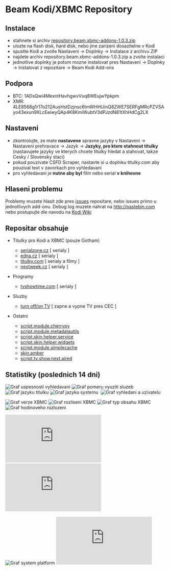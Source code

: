 Beam Kodi/XBMC Repository
===========================

Instalace
---------

- stahnete si archiv [repository.beam.xbmc-addons-1.0.3.zip](https://github.com/beam-kodi-addons-repository/repository.beam.xbmc-addons/releases/download/v1.0.3/repository.beam.xbmc-addons-1.0.3.zip)
- ulozte na flash disk, hard disk, nebo jine zarizeni dosazitelne v Kodi
- spustte Kodi a zvolte Nastaveni -> Doplnky -> Instalace z archivu ZIP
- najdete archiv repository.beam.xbmc-addons-1.0.3.zip a zvolte instalaci
- jednotlive doplnky je potom mozne instalovat pres Nastaveni -> Doplnky -> Instalovat z repozitare -> Beam Kodi Add-ons

Podpora
---------
- BTC: 1ADsQwi4MexntHavhgwvVuq8WEujwYpkpm
- XMR: 4LE8568g1r17o212AusHstDzjnsc6tmWHHUinQ8ZWE7SERFgMRcPZVSAyo43exun9XLcEeiwyQAp4K8KmiWubtV3dPJzdN81tXhHdCg2LX

Nastaveni
---------
- zkontrolujte, ze mate **nastavene** spravne jazyky v Nastaveni -> Nastaveni prehravace -> Jazyk -> **Jazyky, pro ktere stahnout titulky** (nastavujete jazyky ve kterych chcete titulky hledat a stahovat, takze Cesky / Slovensky staci)
- pokud pouzivate CSFD Scraper, nastavte si u doplnku titulky.com aby pouzival text v zavorkach pro vyhledavani
- pro vyhledavani je **nutne aby byl** film nebo serial **v knihovne**

Hlaseni problemu
----------------
Problemy muzete hlasit zde pres [issues](https://github.com/beam-kodi-addons-repository/repository-packages/issues) repositare, nebo issues primo u jednotlivych add-onu.
Debug log muzete nahrat na http://pastebin.com nebo postupujte dle navodu na [Kodi Wiki](http://kodi.wiki/view/Log_file/Easy)

Repositar obsahuje
------------------

* Titulky pro Kodi a XBMC (pouze Gotham)
  * [serialzone.cz](https://github.com/beam-kodi-addons-repository/service.subtitles.serialzone.cz) [ serialy ]
  * [edna.cz](https://github.com/beam-kodi-addons-repository/service.subtitles.edna.cz) [ serialy ]
  * [titulky.com](https://github.com/beam-kodi-addons-repository/service.subtitles.titulky.com) [ serialy a filmy ]
  * [nextweek.cz](https://github.com/beam-kodi-addons-repository/service.subtitles.nextweek.cz) [ serialy ]

* Programy
  * [tvshowtime.com](https://github.com/beam-kodi-addons-repository/script.tvshowtime.rework) [ serialy ]

* Sluzby
  * [turn off/on TV](https://github.com/beam-kodi-addons-repository/script.tvpower.screensaver.control) [ zapne a vypne TV pres CEC ]
  
* Ostatni
  * [script.module.cherrypy](https://github.com/kodi-community-addons/script.module.cherrypy)
  * [script.module.metadatautils](https://github.com/kodi-community-addons/script.module.metadatautils)
  * [script.skin.helper.service](https://github.com/kodi-community-addons/script.skin.helper.service)
  * [script.skin.helper.widgets](https://github.com/kodi-community-addons/script.skin.helper.widgets)
  * [script.module.simplecache](https://github.com/kodi-community-addons/script.module.simplecache)
  * [skin.amber](https://github.com/bartolomesoriano/skin.amber)
  * [script.tv.show.next.aired](https://github.com/beam-kodi-addons-repository/script.tv.show.next.aired)

Statistiky (poslednich 14 dni)
----------------------------

![Graf uspesnosti vyhledavani](http://xbmc-repo-stats.bimovi.cz/graph/success_percent.png "Uspesnost vyhledavani")&nbsp;![Graf pomeru vyuziti sluzeb](http://xbmc-repo-stats.bimovi.cz/graph/service_usage_percent.png "Pomer vyuziti doplnku")&nbsp;![Graf jazyku titulku](http://xbmc-repo-stats.bimovi.cz/graph/lang_search.png "Nastavene jazyky pro vyhledavani")&nbsp;![Graf jazyku systemu](http://xbmc-repo-stats.bimovi.cz/graph/lang_system.png "Jazyky prostredi XBMC")&nbsp;
![Graf vyhledani a uzivatelu](http://xbmc-repo-stats.bimovi.cz/graph/search_and_user_count.png "Pocet uzivatelu a hledani denne")

![Graf verze XBMC](http://xbmc-repo-stats.bimovi.cz/graph/xbmc_version.png "Verze XBMC")&nbsp;![Graf rozliseni XBMC](http://xbmc-repo-stats.bimovi.cz/graph/xbmc_resolution.png "Rozliseni XBMC")&nbsp;![Graf typ obsahu XBMC](http://xbmc-repo-stats.bimovi.cz/graph/content_type.png "Typ vyhledavaneho obsahu")&nbsp;
![Graf hodinoveho rozlozeni](http://xbmc-repo-stats.bimovi.cz/graph/hours_scatter.png "Hodinove rozlozeni vyhledavani")&nbsp;

![Graf nejhledanejsich serialu](http://xbmc-repo-stats.bimovi.cz/graph_top_tvshows.php "Nejhledanejsi serilay")&nbsp;![Graf nejhledanejsich filmu](http://xbmc-repo-stats.bimovi.cz/graph_top_movies.php "Nejhledanejsi filmy")&nbsp;

![Graf system platform](http://xbmc-repo-stats.bimovi.cz/graph/system_platform.png "System platform")&nbsp;![Graf system OS](http://xbmc-repo-stats.bimovi.cz/graph_system_os.php "Operacni system")
